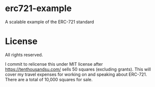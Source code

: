 # erc721-example
A scalable example of the ERC-721 standard

# License

All rights reserved.

I commit to relicense this under MIT license after https://tenthousandsu.com/ sells 50 squares (excluding grants). This will cover my travel expenses for working on and speaking about ERC-721. There are a total of 10,000 squares for sale.
